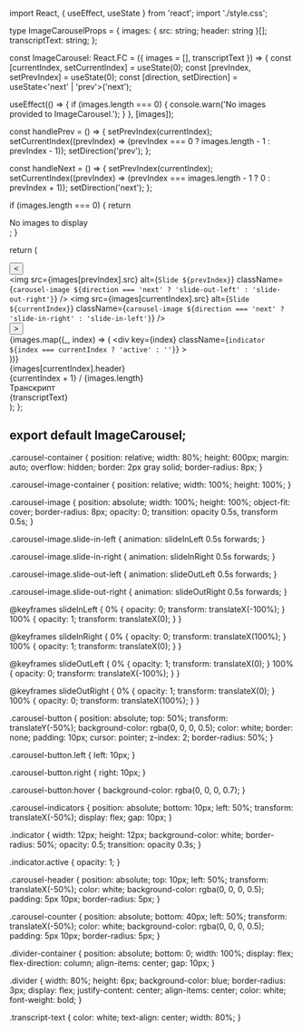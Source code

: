 import React, { useEffect, useState } from 'react';
import './style.css';

type ImageCarouselProps = {
  images: { src: string; header: string }[];
  transcriptText: string;
};

const ImageCarousel: React.FC<ImageCarouselProps> = ({ images = [], transcriptText }) => {
  const [currentIndex, setCurrentIndex] = useState(0);
  const [prevIndex, setPrevIndex] = useState(0);
  const [direction, setDirection] = useState<'next' | 'prev'>('next');

  useEffect(() => {
    if (images.length === 0) {
      console.warn('No images provided to ImageCarousel.');
    }
  }, [images]);

  const handlePrev = () => {
    setPrevIndex(currentIndex);
    setCurrentIndex((prevIndex) => (prevIndex === 0 ? images.length - 1 : prevIndex - 1));
    setDirection('prev');
  };

  const handleNext = () => {
    setPrevIndex(currentIndex);
    setCurrentIndex((prevIndex) => (prevIndex === images.length - 1 ? 0 : prevIndex + 1));
    setDirection('next');
  };

  if (images.length === 0) {
    return <div>No images to display</div>;
  }

  return (
    <div className="carousel-container">
      <button className="carousel-button left" onClick={handlePrev}>
        &lt;
      </button>
      <div className="carousel-image-container">
        <img
          src={images[prevIndex].src}
          alt={`Slide ${prevIndex}`}
          className={`carousel-image ${direction === 'next' ? 'slide-out-left' : 'slide-out-right'}`}
        />
        <img
          src={images[currentIndex].src}
          alt={`Slide ${currentIndex}`}
          className={`carousel-image ${direction === 'next' ? 'slide-in-right' : 'slide-in-left'}`}
        />
      </div>
      <button className="carousel-button right" onClick={handleNext}>
        &gt;
      </button>
      <div className="carousel-indicators">
        {images.map((_, index) => (
          <div
            key={index}
            className={`indicator ${index === currentIndex ? 'active' : ''}`}
          ></div>
        ))}
      </div>
      <div className="carousel-header">{images[currentIndex].header}</div>
      <div className="carousel-counter">
        {currentIndex + 1} / {images.length}
      </div>
      <div className="divider-container">
        <div className="divider">
          <span>Транскрипт</span>
        </div>
        <div className="transcript-text">
          {transcriptText}
        </div>
      </div>
    </div>
  );
};

export default ImageCarousel;
----------------------------------------------------------------------------------------------------------------------------------
.carousel-container {
  position: relative;
  width: 80%;
  height: 600px;
  margin: auto;
  overflow: hidden;
  border: 2px gray solid;
  border-radius: 8px;
}

.carousel-image-container {
  position: relative;
  width: 100%;
  height: 100%;
}

.carousel-image {
  position: absolute;
  width: 100%;
  height: 100%;
  object-fit: cover;
  border-radius: 8px;
  opacity: 0;
  transition: opacity 0.5s, transform 0.5s;
}

.carousel-image.slide-in-left {
  animation: slideInLeft 0.5s forwards;
}

.carousel-image.slide-in-right {
  animation: slideInRight 0.5s forwards;
}

.carousel-image.slide-out-left {
  animation: slideOutLeft 0.5s forwards;
}

.carousel-image.slide-out-right {
  animation: slideOutRight 0.5s forwards;
}

@keyframes slideInLeft {
  0% {
    opacity: 0;
    transform: translateX(-100%);
  }
  100% {
    opacity: 1;
    transform: translateX(0);
  }
}

@keyframes slideInRight {
  0% {
    opacity: 0;
    transform: translateX(100%);
  }
  100% {
    opacity: 1;
    transform: translateX(0);
  }
}

@keyframes slideOutLeft {
  0% {
    opacity: 1;
    transform: translateX(0);
  }
  100% {
    opacity: 0;
    transform: translateX(-100%);
  }
}

@keyframes slideOutRight {
  0% {
    opacity: 1;
    transform: translateX(0);
  }
  100% {
    opacity: 0;
    transform: translateX(100%);
  }
}

.carousel-button {
  position: absolute;
  top: 50%;
  transform: translateY(-50%);
  background-color: rgba(0, 0, 0, 0.5);
  color: white;
  border: none;
  padding: 10px;
  cursor: pointer;
  z-index: 2;
  border-radius: 50%;
}

.carousel-button.left {
  left: 10px;
}

.carousel-button.right {
  right: 10px;
}

.carousel-button:hover {
  background-color: rgba(0, 0, 0, 0.7);
}

.carousel-indicators {
  position: absolute;
  bottom: 10px;
  left: 50%;
  transform: translateX(-50%);
  display: flex;
  gap: 10px;
}

.indicator {
  width: 12px;
  height: 12px;
  background-color: white;
  border-radius: 50%;
  opacity: 0.5;
  transition: opacity 0.3s;
}

.indicator.active {
  opacity: 1;
}

.carousel-header {
  position: absolute;
  top: 10px;
  left: 50%;
  transform: translateX(-50%);
  color: white;
  background-color: rgba(0, 0, 0, 0.5);
  padding: 5px 10px;
  border-radius: 5px;
}

.carousel-counter {
  position: absolute;
  bottom: 40px;
  left: 50%;
  transform: translateX(-50%);
  color: white;
  background-color: rgba(0, 0, 0, 0.5);
  padding: 5px 10px;
  border-radius: 5px;
}

.divider-container {
  position: absolute;
  bottom: 0;
  width: 100%;
  display: flex;
  flex-direction: column;
  align-items: center;
  gap: 10px;
}

.divider {
  width: 80%;
  height: 6px;
  background-color: blue;
  border-radius: 3px;
  display: flex;
  justify-content: center;
  align-items: center;
  color: white;
  font-weight: bold;
}

.transcript-text {
  color: white;
  text-align: center;
  width: 80%;
}
